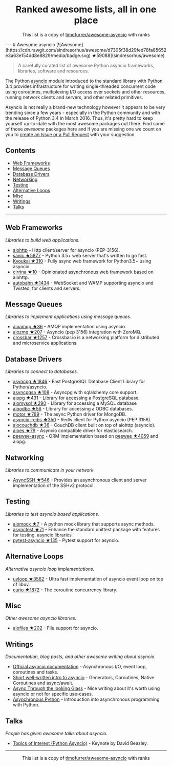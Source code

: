 <h1 align="center">
Ranked awesome lists, all in one place
</h1>
<p align="center">
	This list is a copy of <a href="timofurrer/awesome-asyncio">timofurrer/awesome-asyncio</a> with ranks
</p>
---
# Awesome asyncio [![Awesome](https://cdn.rawgit.com/sindresorhus/awesome/d7305f38d29fed78fa85652e3a63e154dd8e8829/media/badge.svg) ★59088](sindresorhus/awesome)

> A carefully curated list of awesome Python asyncio frameworks, libraries, software and resources.

The Python [asyncio](https://docs.python.org/3/library/asyncio.html) module introduced to the standard library with Python 3.4 provides infrastructure for writing single-threaded concurrent code using coroutines, multiplexing I/O access over sockets and other resources, running network clients and servers, and other related primitives.

Asyncio is not really a brand-new technology however it appears to be very trending since a few years - especially in the Python community and with the release of Python 3.4 in March 2016. 
Thus, it's pretty hard to keep yourself up-to-date with the most awesome packages out there. 
Find some of those *awesome* packages here and if you are missing one we count on you to [create an Issue or a Pull Request](https://github.com/timofurrer/awesome-asyncio/blob/master/CONTRIBUTING.md) with your suggestion.

## Contents

* [Web Frameworks](#web-frameworks)
* [Message Queues](#message-queues)
* [Database Drivers](#database-drivers)
* [Networking](#networking)
* [Testing](#testing)
* [Alternative Loops](#alternative-loops)
* [Misc](#misc)
* [Writings](#writings)
* [Talks](#talks)

***

## Web Frameworks

*Libraries to build web applications.*

* [aiohttp](https://github.com/KeepSafe/aiohttp) - Http client/server for asyncio (PEP-3156).
* [sanic ★5877](channelcat/sanic) - Python 3.5+ web server that's written to go fast.
* [Kyoukai ★310](SunDwarf/Kyoukai) - Fully async web framework for Python3.5+ using asyncio.
* [cirrina ★10](neolynx/cirrina) - Opinionated asynchronous web framework based on aiohttp.
* [autobahn ★1434](crossbario/autobahn-python) - WebSocket and WAMP supporting asyncio and Twisted, for clients and servers.

## Message Queues

*Libraries to implement applications using message queues.*

* [aioamqp ★86](Polyconseil/aioamqp) - AMQP implementation using asyncio.
* [aiozmq ★207](aio-libs/aiozmq) - Asyncio (pep 3156) integration with ZeroMQ.
* [crossbar ★1257](crossbario/crossbar) - Crossbar.io is a networking platform for distributed and microservice applications.

## Database Drivers

*Libraries to connect to databases.*

* [asyncpg ★1846](MagicStack/asyncpg) - Fast PostgreSQL Database Client Library for Python/asyncio.
* [asyncpgsa ★108](CanopyTax/asyncpgsa) - Asyncpg with sqlalchemy core support.
* [aiopg ★431](aio-libs/aiopg) - Library for accessing a PostgreSQL database.
* [aiomysql ★290](aio-libs/aiomysql) - Library for accessing a MySQL database
* [aioodbc ★56](aio-libs/aioodbc) - Library for accessing a ODBC databases.
* [motor ★789](mongodb/motor) - The async Python driver for MongoDB.
* [asyncio-redis ★350](jonathanslenders/asyncio-redis) - Redis client for Python asyncio (PEP 3156).
* [aiocouchdb ★36](aio-libs/aiocouchdb) - CouchDB client built on top of aiohttp (asyncio).
* [aioes ★79](aio-libs/aioes) - Asyncio compatible driver for elasticsearch.
* [peewee-async](https://github.com/05bit/peewee-async) - ORM implementation based on [peewee ★4059](coleifer/peewee) and aiopg.

## Networking

*Libraries to communicate in your network.*

* [AsyncSSH ★546](ronf/asyncssh) - Provides an asynchronous client and server implementation of the SSHv2 protocol.

## Testing

*Libraries to test asyncio based applications.*

* [aiomock ★7](nhumrich/aiomock) - A python mock library that supports async methods.
* [asynctest ★71](Martiusweb/asynctest) - Enhance the standard unittest package with features for testing. asyncio libraries
* [pytest-asyncio ★135](pytest-dev/pytest-asyncio) - Pytest support for asyncio.

## Alternative Loops

*Alternative asyncio loop implementations.*

* [uvloop ★3562](MagicStack/uvloop) - Ultra fast implementation of asyncio event loop on top of libuv.
* [curio ★1872](dabeaz/curio) - The coroutine concurrency library.

## Misc

*Other awesome asyncio libraries.*

* [aiofiles ★202](Tinche/aiofiles) - File support for asyncio.

## Writings

*Documentation, blog posts, and other awesome writing about asyncio.*

* [Official asyncio documentation](https://docs.python.org/3/library/asyncio.html) - Asynchronous I/O, event loop, coroutines and tasks.
* [Short well-written intro to asyncio](http://masnun.com/2015/11/13/python-generators-coroutines-native-coroutines-and-async-await.html) - Generators, Coroutines, Native Coroutines and async/await.
* [Async Through the looking Glass](https://hackernoon.com/async-through-the-looking-glass-d69a0a88b661) - Nice writing about it's worth using asyncio or not for specific use-cases.
* [Asynchronous Python](https://hackernoon.com/asynchronous-python-45df84b82434) - Introduction into asynchronous programming with Python.

## Talks

*People has given awesome talks about asyncio.*

* [Topics of Interest (Python Asyncio)](https://www.youtube.com/watch?v=ZzfHjytDceU) - Keynote by David Beazley.
---
<p align="center">
	This list is a copy of <a href="timofurrer/awesome-asyncio">timofurrer/awesome-asyncio</a> with ranks
</p>
